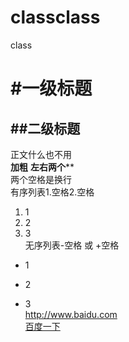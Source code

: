 # classclass
class
# #一级标题
## ##二级标题
正文什么也不用  
**加粗** **左右两个****  
两个空格是换行  
有序列表1.空格2.空格
1. 1
2. 2
3. 3  
无序列表-空格 或 +空格  
- 1
+ 2
- 3  
<http://www.baidu.com>  
[百度一下](http://www.baidu.com)
